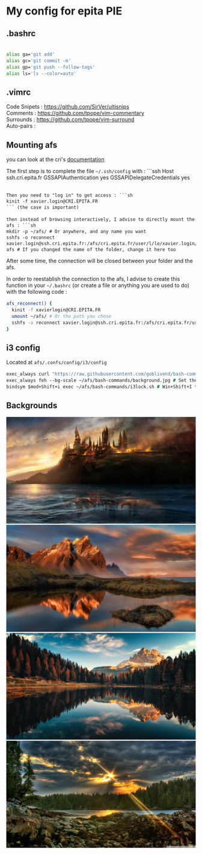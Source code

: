 # My config for epita PIE 

## .bashrc

```sh

alias ga='git add'
alias gc='git commit -m'
alias gp='git push --follow-tags'
alias ls='ls --color=auto'


```
## .vimrc

Code Snipets : https://github.com/SirVer/ultisnips \
Comments : https://github.com/tpope/vim-commentary \
Surrounds : https://github.com/tpope/vim-surround \
Auto-pairs :

## Mounting afs

you can look at the cri's [documentation](https://doc.cri.epita.fr/from_home/afs/)

The first step is to complete the file `~/.ssh/config` with : ```ssh
Host ssh.cri.epita.fr
    GSSAPIAuthentication yes
    GSSAPIDelegateCredentials yes
```

Then you need to "log in" to get access : ```sh
kinit -f xavier.login@CRI.EPITA.FR
``` (the case is important)

then instead of browsing interactively, I advise to directly mount the afs : ```sh
mkdir -p ~/afs/ # Or anywhere, and any name you want
sshfs -o reconnect xavier.login@ssh.cri.epita.fr:/afs/cri.epita.fr/user/l/lo/xavier.login/u/ afs # If you changed the name of the folder, change it here too
```

After some time, the connection will be closed between your folder and the afs.

In order to reestablish the connection to the afs, I advise to create this function in your `~/.bashrc` (or create a file or anything you are used to do) with the following code :
```sh
afs_reconnect() {
  kinit -f xavierlogin@CRI.EPITA.FR
  umount ~/afs/ # Or the path you chose
  sshfs -o reconnect xavier.login@ssh.cri.epita.fr:/afs/cri.epita.fr/user/l/lo/xavier.login/u/ afs # If you changed the name of the folder, change it here too
}
```

## i3 config
Located at `afs/.confs/config/i3/config`
```i3
exec_always curl "https://raw.githubusercontent.com/goblivend/bash-commands/main/epita%20config/background$(($RANDOM % 4 + 1)).jpg" --output ~/afs/bash-commands/background.jpg # Random image downloaded when opening the session (backgrounds stored in this repo)
exec_always feh --bg-scale ~/afs/bash-commands/background.jpg # Set the random image as background
bindsym $mod+Shift+i exec ~/afs/bash-commands/i3lock.sh # Win+Shift+I to I3 lock using i3lock.sh

```



## Backgrounds

![test](./background1.jpg)
![test](./background2.jpg)
![test](./background3.jpg)
![test](./background4.jpg)


